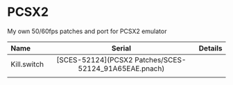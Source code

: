 # PCSX2
My own 50/60fps patches and port for PCSX2 emulator

| Name | Serial | Details |
| :---         |     :---:      |          ---: |
| Kill.switch   | [SCES-52124](PCSX2 Patches/SCES-52124_91A65EAE.pnach)     |     |
|     |        |       |
